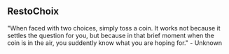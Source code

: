 ## RestoChoix

"When faced with two choices, simply toss a coin. It works not because it settles the question for you, but because in that brief moment when the coin is in the air, you suddently know what you are hoping for." - Unknown
